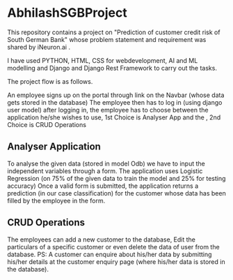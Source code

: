 <h1>AbhilashSGBProject</h1>

This repository contains a project on "Prediction of customer credit risk of South German Bank" whose problem statement and requirement was shared by iNeuron.ai .

I have used PYTHON, HTML, CSS for webdevelopment, AI and ML modelling and Django and Django Rest Framework to carry out the tasks.

The project flow is as follows.

An employee signs up on the portal through link on the Navbar (whose data gets stored in the database) The employee then has to log in (using django user model) after logging in, the employee has to choose between the application he/she wishes to use, 1st Choice is Analyser App and the , 2nd Choice is CRUD Operations

<h2>Analyser Application</h2>
To analyse the given data (stored in model Odb) we have to input the independent variables through a form. The application uses Logistic Regression (on 75% of the given data to train the model and 25% for testing accuracy)
Once a valid form is submitted, the application returns a prediction (in our case classification) for the customer whose data has been filled by the employee in the form.

<h2>CRUD Operations</h2>
The employees can add a new customer to the database, Edit the particulars of a specific customer or even delete the data of user from the database.
PS: A customer can enquire about his/her data by submitting his/her details at the customer enquiry page (where his/her data is stored in the database).
